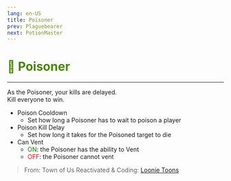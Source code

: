 ```yaml
---
lang: en-US
title: Poisoner
prev: Plaguebearer
next: PotionMaster
---
```


# <font color="#478800">🧪 <b>Poisoner</b></font> <Badge text="Killing" type="tip" vertical="middle"/>
---

As the Poisoner, your kills are delayed.<br>
Kill everyone to win.
* Poison Cooldown
  * Set how long a Poisoner has to wait to poison a player
* Poison Kill Delay
  * Set how long it takes for the Poisoned target to die
* Can Vent
  * <font color=green>ON</font>: the Poisoner has the ability to Vent
  * <font color=red>OFF</font>: the Poisoner cannot vent

> From: Town of Us Reactivated & Coding: [Loonie Toons](https://github.com/Loonie-Toons)
